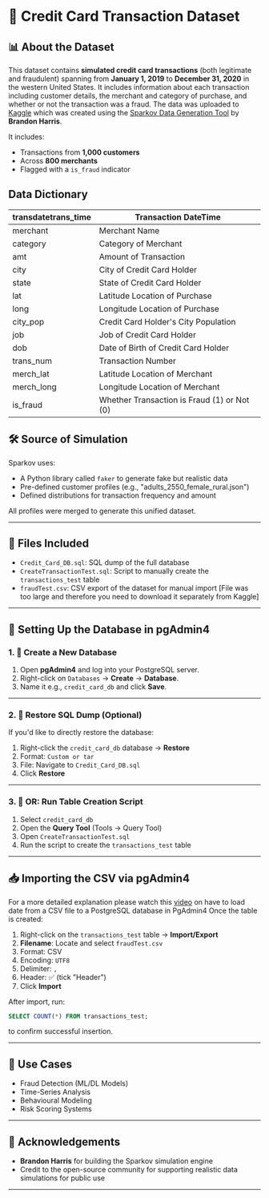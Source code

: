 # 🧾 Credit Card Transaction Dataset

## 📊 About the Dataset

This dataset contains **simulated credit card transactions** (both legitimate and fraudulent) spanning from **January 1, 2019** to **December 31, 2020** in the western United States. It includes information about each transaction including customer details, the merchant and category of purchase, and whether or not the transaction was a fraud.
The data was uploaded to [Kaggle](https://www.kaggle.com/datasets/kartik2112/fraud-detection) which was created using the [Sparkov Data Generation Tool](https://github.com/namebrandon/Sparkov_Data_Generation) by **Brandon Harris**.

It includes:

- Transactions from **1,000 customers**
- Across **800 merchants**
- Flagged with a `is_fraud` indicator

## Data Dictionary

| transdatetrans_time | Transaction DateTime                        |
|---------------------|---------------------------------------------|
| merchant            | Merchant Name                               |
| category            | Category of Merchant                        |
| amt                 | Amount of Transaction                       |
| city                | City of Credit Card Holder                  |
| state               | State of Credit Card Holder                 |
| lat                 | Latitude Location of Purchase               |
| long                | Longitude Location of Purchase              |
| city_pop            | Credit Card Holder's City Population        |
| job                 | Job of Credit Card Holder                   |
| dob                 | Date of Birth of Credit Card Holder         |
| trans_num           | Transaction Number                          |
| merch_lat           | Latitude Location of Merchant               |
| merch_long          | Longitude Location of Merchant              |
| is_fraud            | Whether Transaction is Fraud (1) or Not (0) |

## 🛠️ Source of Simulation

Sparkov uses:

- A Python library called `faker` to generate fake but realistic data
- Pre-defined customer profiles (e.g., "adults_2550_female_rural.json")
- Defined distributions for transaction frequency and amount

All profiles were merged to generate this unified dataset.

---

## 📁 Files Included

- `Credit_Card_DB.sql`: SQL dump of the full database
- `CreateTransactionTest.sql`: Script to manually create the `transactions_test` table
- `fraudTest.csv`: CSV export of the dataset for manual import [File was too large and therefore you need to download it separately from Kaggle]

---

## 🧱 Setting Up the Database in pgAdmin4

### 1. 🚀 Create a New Database

1. Open **pgAdmin4** and log into your PostgreSQL server.
2. Right-click on `Databases` → **Create** → **Database**.
3. Name it e.g., `credit_card_db` and click **Save**.

---

### 2. 📜 Restore SQL Dump (Optional)

If you'd like to directly restore the database:

1. Right-click the `credit_card_db` database → **Restore**
2. Format: `Custom or tar`
3. File: Navigate to `Credit_Card_DB.sql`
4. Click **Restore**

---

### 3. 🧱 OR: Run Table Creation Script

1. Select `credit_card_db`
2. Open the **Query Tool** (Tools → Query Tool)
3. Open `CreateTransactionTest.sql`
4. Run the script to create the `transactions_test` table

---

## 📥 Importing the CSV via pgAdmin4 
For a more detailed explanation please watch this [video](https://www.youtube.com/watch?v=UdMj8iKSCoc&list=LL&index=2) on have to load date from a CSV file to a PostgreSQL database in PgAdmin4
Once the table is created:

1. Right-click on the `transactions_test` table → **Import/Export**
2. **Filename**: Locate and select `fraudTest.csv`
3. Format: CSV
4. Encoding: `UTF8`
5. Delimiter: `,`
6. Header: ✅ (tick "Header")
7. Click **Import**

After import, run:

```sql
SELECT COUNT(*) FROM transactions_test;
```

to confirm successful insertion.

---

## 🧠 Use Cases

- Fraud Detection (ML/DL Models)
- Time-Series Analysis
- Behavioural Modeling
- Risk Scoring Systems

---


## 🙏 Acknowledgements

- **Brandon Harris** for building the Sparkov simulation engine
- Credit to the open-source community for supporting realistic data simulations for public use

---
